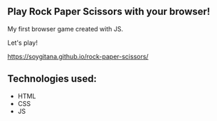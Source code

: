 ## Play Rock Paper Scissors with your browser!

My first browser game created with JS. 

Let's play!

https://soygitana.github.io/rock-paper-scissors/

## Technologies used:

* HTML
* CSS
* JS

